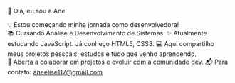 👋 Olá, eu sou a Ane!

💡 Estou começando minha jornada como desenvolvedora!  
📚 Cursando Análise e Desenvolvimento de Sistemas.
✨ Atualmente estudando JavaScript. Já conheço HTML5, CSS3. 
💻 Aqui compartilho meus projetos pessoais, estudos e tudo que venho aprendendo.  
🤝 Aberta a colaborar em projetos e evoluir com a comunidade dev. 
📬 Para contato: aneelise117@gmail.com



